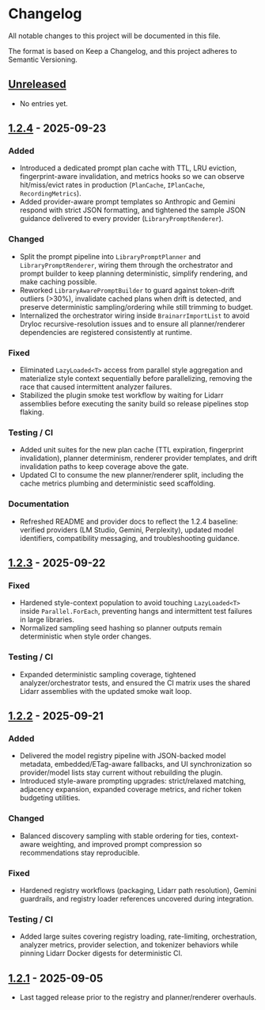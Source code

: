 # Changelog

All notable changes to this project will be documented in this file.

The format is based on Keep a Changelog, and this project adheres to Semantic Versioning.

## [Unreleased]

- No entries yet.

## [1.2.4] - 2025-09-23

### Added
- Introduced a dedicated prompt plan cache with TTL, LRU eviction, fingerprint-aware invalidation, and metrics hooks so we can observe hit/miss/evict rates in production (`PlanCache`, `IPlanCache`, `RecordingMetrics`).
- Added provider-aware prompt templates so Anthropic and Gemini respond with strict JSON formatting, and tightened the sample JSON guidance delivered to every provider (`LibraryPromptRenderer`).

### Changed
- Split the prompt pipeline into `LibraryPromptPlanner` and `LibraryPromptRenderer`, wiring them through the orchestrator and prompt builder to keep planning deterministic, simplify rendering, and make caching possible.
- Reworked `LibraryAwarePromptBuilder` to guard against token-drift outliers (>30%), invalidate cached plans when drift is detected, and preserve deterministic sampling/ordering while still trimming to budget.
- Internalized the orchestrator wiring inside `BrainarrImportList` to avoid DryIoc recursive-resolution issues and to ensure all planner/renderer dependencies are registered consistently at runtime.

### Fixed
- Eliminated `LazyLoaded<T>` access from parallel style aggregation and materialize style context sequentially before parallelizing, removing the race that caused intermittent analyzer failures.
- Stabilized the plugin smoke test workflow by waiting for Lidarr assemblies before executing the sanity build so release pipelines stop flaking.

### Testing / CI
- Added unit suites for the new plan cache (TTL expiration, fingerprint invalidation), planner determinism, renderer provider templates, and drift invalidation paths to keep coverage above the gate.
- Updated CI to consume the new planner/renderer split, including the cache metrics plumbing and deterministic seed scaffolding.

### Documentation
- Refreshed README and provider docs to reflect the 1.2.4 baseline: verified providers (LM Studio, Gemini, Perplexity), updated model identifiers, compatibility messaging, and troubleshooting guidance.

## [1.2.3] - 2025-09-22

### Fixed
- Hardened style-context population to avoid touching `LazyLoaded<T>` inside `Parallel.ForEach`, preventing hangs and intermittent test failures in large libraries.
- Normalized sampling seed hashing so planner outputs remain deterministic when style order changes.

### Testing / CI
- Expanded deterministic sampling coverage, tightened analyzer/orchestrator tests, and ensured the CI matrix uses the shared Lidarr assemblies with the updated smoke wait loop.

## [1.2.2] - 2025-09-21

### Added
- Delivered the model registry pipeline with JSON-backed model metadata, embedded/ETag-aware fallbacks, and UI synchronization so provider/model lists stay current without rebuilding the plugin.
- Introduced style-aware prompting upgrades: strict/relaxed matching, adjacency expansion, expanded coverage metrics, and richer token budgeting utilities.

### Changed
- Balanced discovery sampling with stable ordering for ties, context-aware weighting, and improved prompt compression so recommendations stay reproducible.

### Fixed
- Hardened registry workflows (packaging, Lidarr path resolution), Gemini guardrails, and registry loader references uncovered during integration.

### Testing / CI
- Added large suites covering registry loading, rate-limiting, orchestration, analyzer metrics, provider selection, and tokenizer behaviors while pinning Lidarr Docker digests for deterministic CI.

## [1.2.1] - 2025-09-05

- Last tagged release prior to the registry and planner/renderer overhauls.

[Unreleased]: https://github.com/RicherTunes/Brainarr/compare/v1.2.4...main
[1.2.4]: https://github.com/RicherTunes/Brainarr/compare/v1.2.3...v1.2.4
[1.2.3]: https://github.com/RicherTunes/Brainarr/compare/v1.2.2...v1.2.3
[1.2.2]: https://github.com/RicherTunes/Brainarr/compare/v1.2.1...v1.2.2
[1.2.1]: https://github.com/RicherTunes/Brainarr/compare/v1.2.0...v1.2.1
